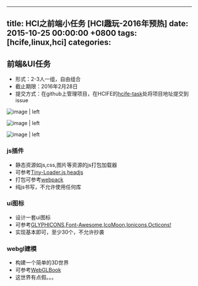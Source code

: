 
---
title: HCI之前端小任务 [HCI趣玩-2016年预热]
date: 2015-10-25 00:00:00 +0800
tags: [hcife,linux,hci]
categories: 
---

## <a name="t1fctq"></a>前端&UI任务

* 形式：2-3人一组，自由组合
* 截止期限：2016年2月28日
* 提交方式：在github上管理项目，在HCIFE的[hcife-task](https://github.com/hcife/hcife-task)处将项目地址提交到issue



![image | left](https://cdn.yuque.com/yuque/0/2018/png/103147/1530282803431-b5780dbf-b24e-4d63-b6c0-1dd9c6b59ced.png "")



![image | left](https://cdn.yuque.com/yuque/0/2018/png/103147/1530282822336-02f84bf5-0ff8-4cc7-a76b-8c970b23e0c3.png "")



![image | left](https://cdn.yuque.com/yuque/0/2018/png/103147/1530282827085-fefe2904-0512-476c-aed4-10e9416f03b8.png "")


### <a name="319xxu"></a>js插件

* 静态资源如js,css,图片等资源的js打包加载器
* 可参考[Tiny-Loader.js](https://github.com/youzan/tiny-loader.js),[headjs](https://github.com/headjs/headjs)
* 打包可参考[webpack](http://webpack.github.io)
* 纯js书写，不允许使用任何库

### <a name="3xhpmu"></a>ui图标

* 设计一套ui图标
* 可参考[GLYPHICONS](http://glyphicons.com/),[Font-Awesome](https://github.com/FortAwesome/Font-Awesome),[IcoMoon](https://github.com/Keyamoon/IcoMoon-Free),[Ionicons](https://github.com/driftyco/ionicons),[Octicons!](https://github.com/github/octicons)
* 实现基本即可，至少30个，不允许抄袭

### <a name="kc3sqn"></a>webgl建模

* 构建一个简单的3D世界
* 可参考[WebGLBook](https://github.com/tparisi/WebGLBook)
* 这世界有点假。。。


